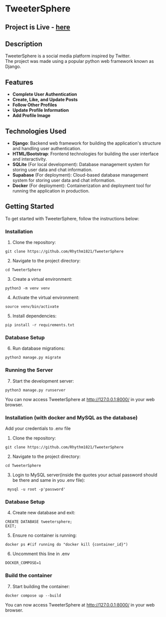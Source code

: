 # TweeterSphere

## Project is Live -  [here](https://gatherly-v4r2.onrender.com)

## Description

TweeterSphere is a social media platform inspired by Twitter. \
The project was made using a popular python web framework known as Django.

## Features

- **Complete User Authentication**
- **Create, Like, and Update Posts**
- **Follow Other Profiles**
- **Update Profile Information**
- **Add Profile Image**



## Technologies Used

- **Django**: Backend web framework for building the application's structure and handling user authentication.
- **HTML/Bootstrap**: Frontend technologies for building the user interface and interactivity.
- **SQLite** (For local development): Database management system for storing user data and chat information.
- **Supabase** (For deployment): Cloud-based database management system for storing user data and chat information.
- **Docker** (For deployment): Containerization and deployment tool for running the application in production.

## Getting Started

To get started with TweeterSphere, follow the instructions below:


### Installation

1. Clone the repository:

```
git clone https://github.com/Rhythm1821/TweeterSphere
```


2. Navigate to the project directory:

```
cd TweeterSphere
```


3. Create a virtual environment:

```
python3 -m venv venv
```


4. Activate the virtual environment:

```
source venv/bin/activate
```


5. Install dependencies:

```
pip install -r requirements.txt
```


### Database Setup

6. Run database migrations:

```
python3 manage.py migrate
```


### Running the Server

7. Start the development server:

```
python3 manage.py runserver
```

You can now access TweeterSphere at http://127.0.0.1:8000/ in your web browser.


### Installation (with docker and MySQL as the database)

Add your credentials to .env file

1. Clone the repository:

```
git clone https://github.com/Rhythm1821/TweeterSphere
```


2. Navigate to the project directory:

```
cd TweeterSphere
```


3. Login to MySQL server(inside the quotes your actual password should be there and same in you .env file):

```
 mysql -u root -p'password'
```

### Database Setup

4. Create new database and exit:

```
CREATE DATABASE tweetersphere;
EXIT;
```


5. Ensure no container is running:

```
docker ps #(if running do "docker kill {container_id}")
```

6. Uncomment this line in .env

```
DOCKER_COMPOSE=1
```


### Build the container

7. Start building the container:

```
docker compose up --build
```

You can now access TweeterSphere at http://127.0.0.1:8000/ in your web browser.
